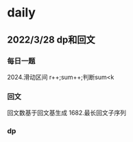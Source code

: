 # daily
## 2022/3/28 dp和回文
### 每日一题
2024.滑动区间
r++;sum++;判断sum<k
### 回文
回文数基于回文基生成
1682.最长回文子序列
                  
### dp
